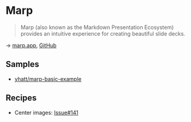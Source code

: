 # Marp

> Marp (also known as the Markdown Presentation Ecosystem) provides an intuitive experience for creating beautiful slide decks.

→ [marp.app](https://marp.app/), [GitHub](https://github.com/marp-team/marp)

## Samples

* [yhatt/marp-basic-example](https://speakerdeck.com/yhatt/marp-basic-example)

## Recipes

* Center images: [Issue#141](https://github.com/marp-team/marpit/issues/141#issuecomment-473204518)
